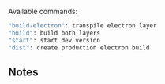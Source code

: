 Available commands:

```bash
"build-electron": transpile electron layer
"build": build both layers
"start": start dev version
"dist": create production electron build
```

## Notes